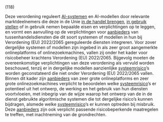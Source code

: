 (118)

Deze verordening reguleert [AI-systemen](a3.md#^ai-systeem) en AI-modellen door relevante marktdeelnemers die deze in de Unie [in de handel brengen](a3.md#^handel), [in gebruik stellen](a3.md#^gebruik) of in gebruik nemen bepaalde eisen en verplichtingen op te leggen, en vormt een aanvulling op de verplichtingen voor [aanbieders](a3.md#^aanbieder) van tussenhandelsdiensten die dit soort systemen of modellen in hun bij Verordening (EU) 2022/2065 gereguleerde diensten integreren. Voor zover dergelijke systemen of modellen zijn ingebed in als zeer groot aangemerkte onlineplatforms of onlinezoekmachines, vallen zij onder het kader voor risicobeheer krachtens Verordening (EU) 2022/2065. Bijgevolg moeten de overeenkomstige verplichtingen van deze verordening als vervuld worden beschouwd, tenzij er in dergelijke modellen aanzienlijke [systeemrisico](a3.md#^sysrisk)’s worden geconstateerd die niet onder Verordening (EU) 2022/2065 vallen. Binnen dit kader zijn [aanbieders](a3.md#^aanbieder) van zeer grote onlineplatforms en zeer grote onlinezoekmachines verplicht te beoordelen welke [systeemrisico](a3.md#^sysrisk)’s er potentieel uit het ontwerp, de werking en het gebruik van hun diensten voortvloeien, met inbegrip van de wijze waarop het ontwerp van de in de dienst gebruikte algoritmische systemen die tot dergelijke risico’s kunnen bijdragen, alsmede welke [systeemrisico](a3.md#^sysrisk)’s er kunnen optreden bij misbruik. Deze [aanbieders](a3.md#^aanbieder) zijn ook verplicht passende risicobeperkende maatregelen te treffen, met inachtneming van de grondrechten.
